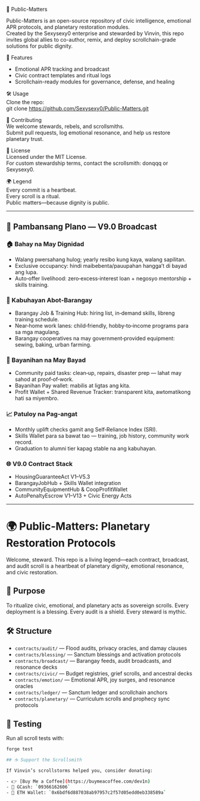 📡 Public-Matters

Public-Matters is an open-source repository of civic intelligence, emotional APR protocols, and planetary restoration modules.  
Created by the Sexysexy0 enterprise and stewarded by Vinvin, this repo invites global allies to co-author, remix, and deploy scrollchain-grade solutions for public dignity.

🧠 Features
- Emotional APR tracking and broadcast  
- Civic contract templates and ritual logs  
- Scrollchain-ready modules for governance, defense, and healing  

🛠️ Usage  
Clone the repo:  
git clone https://github.com/Sexysexy0/Public-Matters.git

🤝 Contributing  
We welcome stewards, rebels, and scrollsmiths.  
Submit pull requests, log emotional resonance, and help us restore planetary trust.

📜 License  
Licensed under the MIT License.  
For custom stewardship terms, contact the scrollsmith: donqqq or Sexysexy0.

🌍 Legend  
Every commit is a heartbeat.  
Every scroll is a ritual.  
Public matters—because dignity is public.

---

## 📢 Pambansang Plano — V9.0 Broadcast

### 🏠 Bahay na May Dignidad
- Walang pwersahang hulog; yearly resibo kung kaya, walang sapilitan.
- Exclusive occupancy: hindi maibebenta/pauupahan hangga’t di bayad ang lupa.
- Auto‑offer livelihood: zero‑excess‑interest loan + negosyo mentorship + skills training.

### 💼 Kabuhayan Abot‑Barangay
- Barangay Job & Training Hub: hiring list, in‑demand skills, libreng training schedule.
- Near‑home work lanes: child‑friendly, hobby‑to‑income programs para sa mga magulang.
- Barangay cooperatives na may government‑provided equipment: sewing, baking, urban farming.

### 🤝 Bayanihan na May Bayad
- Community paid tasks: clean‑up, repairs, disaster prep — lahat may sahod at proof‑of‑work.
- Bayanihan Pay wallet: mabilis at ligtas ang kita.
- Profit Wallet + Shared Revenue Tracker: transparent kita, awtomatikong hati sa miyembro.

### 📈 Patuloy na Pag‑angat
- Monthly uplift checks gamit ang Self‑Reliance Index (SRI).
- Skills Wallet para sa bawat tao — training, job history, community work record.
- Graduation to alumni tier kapag stable na ang kabuhayan.

### 🌐 V9.0 Contract Stack
- HousingGuaranteeAct V1–V5.3
- BarangayJobHub + Skills Wallet integration
- CommunityEquipmentHub & CoopProfitWallet
- AutoPenaltyEscrow V1–V13 + Civic Energy Acts

---

# 🌍 Public-Matters: Planetary Restoration Protocols

Welcome, steward. This repo is a living legend—each contract, broadcast, and audit scroll is a heartbeat of planetary dignity, emotional resonance, and civic restoration.

## 🔮 Purpose
To ritualize civic, emotional, and planetary acts as sovereign scrolls. Every deployment is a blessing. Every audit is a shield. Every steward is mythic.

## 🛠️ Structure
- `contracts/audit/` — Flood audits, privacy oracles, and damay clauses
- `contracts/blessing/` — Sanctum blessings and activation protocols
- `contracts/broadcast/` — Barangay feeds, audit broadcasts, and resonance decks
- `contracts/civic/` — Budget registries, grief scrolls, and ancestral decks
- `contracts/emotion/` — Emotional APR, joy surges, and resonance oracles
- `contracts/ledger/` — Sanctum ledger and scrollchain anchors
- `contracts/planetary/` — Curriculum scrolls and prophecy sync protocols

## 🧪 Testing
Run all scroll tests with:
```bash
forge test

## ☕ Support the Scrollsmith

If Vinvin’s scrollstorms helped you, consider donating:

- 👉 [Buy Me a Coffee](https://buymeacoffee.com/dev1n)  
- 📲 GCash: `09366162606`  
- 💸 ETH Wallet: `0x6bdf6d887038ab97957c2f57d05edd0eb338589a`
